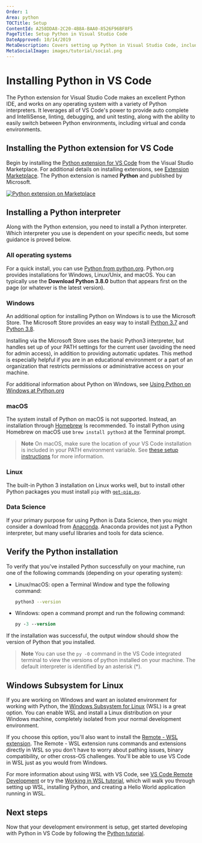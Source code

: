 ```yaml
---
Order: 1
Area: python
TOCTitle: Setup
ContentId: A258DDA8-2C20-4B8A-BAA0-8526F96BF8F5
PageTitle: Setup Python in Visual Studio Code
DateApproved: 10/14/2019
MetaDescription: Covers setting up Python in Visual Studio Code, including installing the extension and an interpreter.
MetaSocialImage: images/tutorial/social.png
---
```

# Installing Python in VS Code

The Python extension for Visual Studio Code makes an excellent Python IDE, and works on any operating system with a variety of Python interpreters. It leverages all of VS Code's power to provide auto complete and IntelliSense, linting, debugging, and unit testing, along with the ability to easily switch between Python environments, including virtual and conda environments.

## Installing the Python extension for VS Code

Begin by installing the [Python extension for VS Code](https://marketplace.visualstudio.com/items?itemName=ms-python.python) from the Visual Studio Marketplace. For additional details on installing extensions, see [Extension Marketplace](/docs/editor/extension-gallery.md). The Python extension is named **Python** and published by Microsoft.

[![Python extension on Marketplace](images/setup/python-extension-marketplace.png)](https://marketplace.visualstudio.com/items?itemName=ms-python.python)

## Installing a Python interpreter

Along with the Python extension, you need to install a Python interpreter. Which interpreter you use is dependent on your specific needs, but some guidance is proved below.

### All operating systems

 For a quick install, you can use [Python from python.org](https://www.python.org/downloads/). Python.org provides installations for Windows, Linux/Unix, and macOS. You can typically use the **Download Python 3.8.0** button that appears first on the page (or whatever is the latest version).

### Windows

An additional option for installing Python on Windows is to use the Microsoft Store. The Microsoft Store provides an easy way to install [Python 3.7](https://www.microsoft.com/en-us/p/python-37/9nj46sx7x90p) and [Python 3.8](https://www.microsoft.com/en-us/p/python-38/9mssztt1n39l).

Installing via the Microsoft Store uses the basic Python3 interpreter, but handles set up of your PATH settings for the current user (avoiding the need for admin access), in addition to providing automatic updates. This method is especially helpful if you are in an educational environment or a part of an organization that restricts permissions or administrative access on your machine.

For additional information about Python on Windows, see [Using Python on Windows at Python.org](https://docs.python.org/3.7/using/windows.html)

### macOS

The system install of Python on macOS is not supported. Instead, an installation through [Homebrew](https://brew.sh/) Is recommended. To install Python using Homebrew on macOS use `brew install python3` at the Terminal prompt.

> **Note** On macOS, make sure the location of your VS Code installation is included in your PATH environment variable.  See [these setup instructions](/docs/setup/mac.md#launching-from-the-command-line) for more information.

### Linux

The built-in Python 3 installation on Linux works well, but to install other Python packages you must install `pip` with [`get-pip.py`](https://pip.pypa.io/en/stable/installing/#installing-with-get-pip-py).

### Data Science

If your primary purpose for using Python is Data Science, then you might consider a download from [Anaconda](https://www.anaconda.com/download/). Anaconda provides not just a Python interpreter, but many useful libraries and tools for data science.

## Verify the Python installation

To verify that you've installed Python successfully on your machine, run one of the following commands (depending on your operating system):

- Linux/macOS: open a Terminal Window and type the following command:

    ```bash
    python3 --version
    ```

- Windows: open a command prompt and run the following command:

    ```ps
    py -3 --version
    ```

If the installation was successful, the output window should show the version of Python that you installed.

   > **Note** You can use the `py -0` command in the VS Code integrated terminal to view the versions of python installed on your machine. The default interpreter is identified by an asterisk (*).

## Windows Subsystem for Linux

If you are working on Windows and want an isolated environment for working with Python, the [Windows Subsystem for Linux](https://docs.microsoft.com/windows/wsl/about) (WSL) is a great option. You can enable WSL and install a Linux distribution on your Windows machine, completely isolated from your normal development environment.

If you choose this option, you'll also want to install the [Remote - WSL extension](https://marketplace.visualstudio.com/items?itemName=ms-vscode-remote.remote-wsl). The Remote - WSL extension runs commands and extensions directly in WSL so you don't have to worry about pathing issues, binary compatibility, or other cross-OS challenges. You'll be able to use VS Code in WSL just as you would from Windows.

For more information about using WSL with VS Code, see [VS Code Remote Development](/docs/remote/remote-overview.md) or try the [Working in WSL tutorial](/remote-tutorials/wsl/getting-started.md), which will walk you through setting up WSL, installing Python, and creating a Hello World application running in WSL.

## Next steps

Now that your development environment is setup, get started developing with Python in VS Code by following the [Python tutorial](/docs/python/python-tutorial.md).

